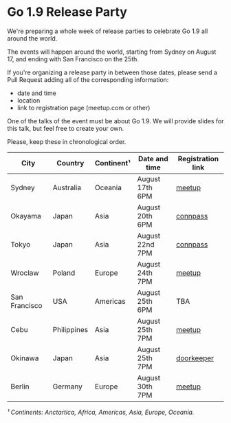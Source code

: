 # Go 1.9 Release Party

We're preparing a whole week of release parties to celebrate Go 1.9 all
around the world.

The events will happen around the world, starting from
Sydney on August 17, and ending with San Francisco on the 25th.

If you're organizing a release party in between those
dates, please send a Pull Request adding all of
the corresponding information:

- date and time
- location
- link to registration page (meetup.com or other)

One of the talks of the event must be about Go 1.9. We will provide slides
for this talk, but feel free to create your own.

Please, keep these in chronological order.

|  City          |  Country     |  Continent¹  |  Date and time     |  Registration link                                                      |
|----------------|--------------|--------------|--------------------|-------------------------------------------------------------------------|
|  Sydney        |  Australia   |  Oceania     |  August 17th 6PM   |  [meetup](https://www.meetup.com/golang-syd/events/241998623/)          |
|  Okayama       |  Japan       |  Asia        |  August 20th 6PM   |  [connpass](https://connpass.com/event/64370/)                          |
|  Tokyo         |  Japan       |  Asia        |  August 22nd 7PM   |  [connpass](https://gocon.connpass.com/event/64281/)                    |
|  Wroclaw       |  Poland      |  Europe      |  August 24th 7PM   |  [meetup](https://www.meetup.com/gowroc/events/241903725/)              |
|  San Francisco |  USA         |  Americas    |  August 25th 6PM   |  TBA                                                                    |
|  Cebu          |  Philippines |  Asia        |  August 25th 7PM   |  [meetup](https://www.meetup.com/Golang-Cebu/events/241977637/)         |
|  Okinawa         |  Japan       |  Asia        |  August 25th 7PM   |  [doorkeeper](https://okinawa-go.doorkeeper.jp/events/63972)          |
|  Berlin        |  Germany     |  Europe      |  August 30th 7PM   |  [meetup](https://www.meetup.com/golang-users-berlin/events/242617466/) |

_¹ Continents: Anctartica, Africa, Americas, Asia, Europe, Oceania._
